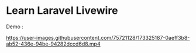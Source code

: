 # Learn Laravel Livewire

Demo :


https://user-images.githubusercontent.com/75721128/173325187-0aeff3b8-ab52-436e-94be-94282dccd6d8.mp4

